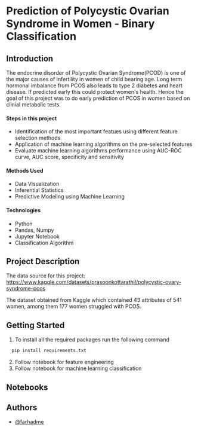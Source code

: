# Prediction of Polycystic Ovarian Syndrome in Women - Binary Classification

## Introduction 
The endocrine disorder of Polycystic Ovarian Syndrome(PCOD) is one of the major causes of infertility in women of child bearing age.
Long term hormonal imbalance from PCOS also leads to type 2 diabetes and heart disease. If predicted early this could protect women's  health. 
Hence the goal of this project was to do early prediction of PCOS in women based on clinial 
metabolic tests.

#### Steps in this project

- Identification of the most important featues using different feature selection methods
- Application of machine learning algorithms on the pre-selected features
- Evaluate machine learning algorithms performance using AUC-ROC curve, AUC score, specificity and sensitivity

#### Methods Used
- Data Visualization
- Inferential Statistics
- Predictive Modeling using Machine Learning








#### Technologies
- Python
- Pandas, Numpy
- Jupyter Notebook
- Classification Algorithm
## Project Description
The data source for this project: 
https://www.kaggle.com/datasets/prasoonkottarathil/polycystic-ovary-syndrome-pcos

The dataset obtained from Kaggle which contained 43 attributes of 541 women, among them 177 women struggled with PCOS.



## Getting Started
 
1. To install all the required packages run the following command

```bash
  pip install requirements.txt
```
2. Follow notebook for feature engineering 
3. Follow notebook for machine learning classification
## Notebooks
## Authors

- [@farhadme](https://www.github.com/farhadme)
 
